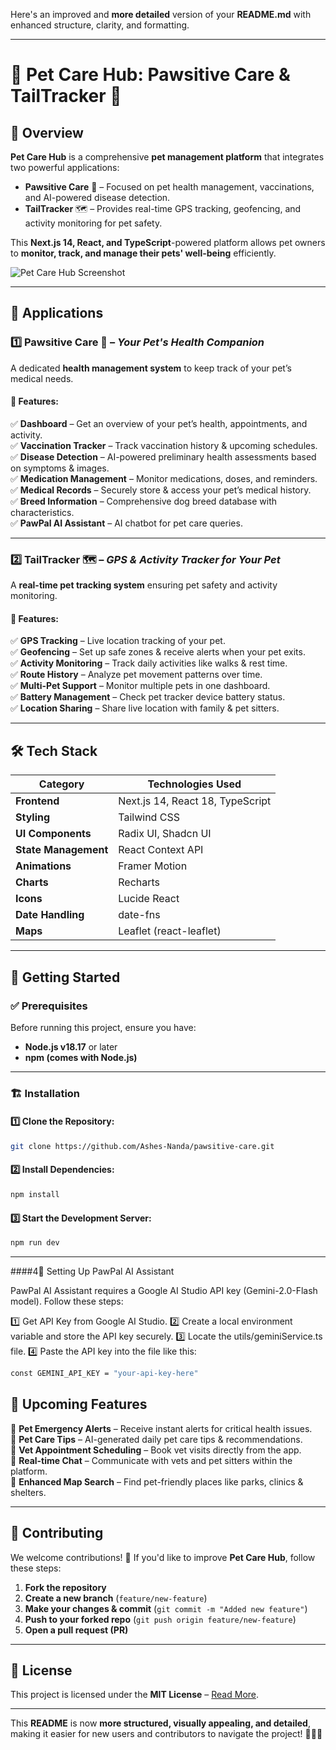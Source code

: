 Here's an improved and **more detailed** version of your **README.md** with enhanced structure, clarity, and formatting.

---

# 🐾 Pet Care Hub: Pawsitive Care & TailTracker 🐾

## 🌟 Overview

**Pet Care Hub** is a comprehensive **pet management platform** that integrates two powerful applications:

- **Pawsitive Care** 🏥 – Focused on pet health management, vaccinations, and AI-powered disease detection.
- **TailTracker** 🗺️ – Provides real-time GPS tracking, geofencing, and activity monitoring for pet safety.

This **Next.js 14, React, and TypeScript**-powered platform allows pet owners to **monitor, track, and manage their pets' well-being** efficiently.

![Pet Care Hub Screenshot](https://placeholder.com/pet-care-hub-screenshot.png)

---

## 📌 Applications

### **1️⃣ Pawsitive Care 🏥** – _Your Pet's Health Companion_

A dedicated **health management system** to keep track of your pet’s medical needs.

#### 🔹 Features:

✅ **Dashboard** – Get an overview of your pet’s health, appointments, and activity.  
✅ **Vaccination Tracker** – Track vaccination history & upcoming schedules.  
✅ **Disease Detection** – AI-powered preliminary health assessments based on symptoms & images.  
✅ **Medication Management** – Monitor medications, doses, and reminders.  
✅ **Medical Records** – Securely store & access your pet’s medical history.  
✅ **Breed Information** – Comprehensive dog breed database with characteristics.  
✅ **PawPal AI Assistant** – AI chatbot for pet care queries.

---

### **2️⃣ TailTracker 🗺️** – _GPS & Activity Tracker for Your Pet_

A **real-time pet tracking system** ensuring pet safety and activity monitoring.

#### 🔹 Features:

✅ **GPS Tracking** – Live location tracking of your pet.  
✅ **Geofencing** – Set up safe zones & receive alerts when your pet exits.  
✅ **Activity Monitoring** – Track daily activities like walks & rest time.  
✅ **Route History** – Analyze pet movement patterns over time.  
✅ **Multi-Pet Support** – Monitor multiple pets in one dashboard.  
✅ **Battery Management** – Check pet tracker device battery status.  
✅ **Location Sharing** – Share live location with family & pet sitters.

---

## 🛠️ Tech Stack

| **Category**         | **Technologies Used**            |
| -------------------- | -------------------------------- |
| **Frontend**         | Next.js 14, React 18, TypeScript |
| **Styling**          | Tailwind CSS                     |
| **UI Components**    | Radix UI, Shadcn UI              |
| **State Management** | React Context API                |
| **Animations**       | Framer Motion                    |
| **Charts**           | Recharts                         |
| **Icons**            | Lucide React                     |
| **Date Handling**    | date-fns                         |
| **Maps**             | Leaflet (react-leaflet)          |

---

## 🚀 Getting Started

### ✅ Prerequisites

Before running this project, ensure you have:

- **Node.js v18.17** or later
- **npm (comes with Node.js)**

---

### 🏗️ Installation

#### 1️⃣ Clone the Repository:

```bash
git clone https://github.com/Ashes-Nanda/pawsitive-care.git
```

#### 2️⃣ Install Dependencies:

```bash
npm install
```

#### 3️⃣ Start the Development Server:

```bash
npm run dev
```

---
####4️🔑 Setting Up PawPal AI Assistant

PawPal AI Assistant requires a Google AI Studio API key (Gemini-2.0-Flash model). Follow these steps:

1️⃣ Get API Key from Google AI Studio.
2️⃣ Create a local environment variable and store the API key securely.
3️⃣ Locate the utils/geminiService.ts file.
4️⃣ Paste the API key into the file like this:
```bash
const GEMINI_API_KEY = "your-api-key-here"
```
## 📌 Upcoming Features

🔹 **Pet Emergency Alerts** – Receive instant alerts for critical health issues.  
🔹 **Pet Care Tips** – AI-generated daily pet care tips & recommendations.  
🔹 **Vet Appointment Scheduling** – Book vet visits directly from the app.  
🔹 **Real-time Chat** – Communicate with vets and pet sitters within the platform.  
🔹 **Enhanced Map Search** – Find pet-friendly places like parks, clinics & shelters.

---

## 🤝 Contributing

We welcome contributions! 🚀 If you'd like to improve **Pet Care Hub**, follow these steps:

1. **Fork the repository**
2. **Create a new branch** (`feature/new-feature`)
3. **Make your changes & commit** (`git commit -m "Added new feature"`)
4. **Push to your forked repo** (`git push origin feature/new-feature`)
5. **Open a pull request (PR)**

---

## 📄 License

This project is licensed under the **MIT License** – [Read More](LICENSE).

---

This **README** is now **more structured, visually appealing, and detailed**, making it easier for new users and contributors to navigate the project! 🚀💙🐶

